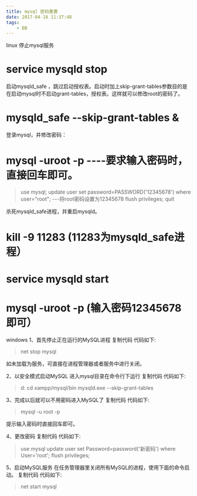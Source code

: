 ```yaml
---
title: mysql 密码重置
date: 2017-04-16 11:37:48
tags:
    - DB
---
```

linux
停止mysql服务
# service mysqld stop


启动mysqld_safe ，跳过启动授权表。启动时加上skip-grant-tables参数目的是在启动mysql时不启动grant-tables，授权表。这样就可以修改root的密码了。
# mysqld_safe --skip-grant-tables &

 登录mysql，并修改密码：
# mysql -uroot -p      ----要求输入密码时，直接回车即可。
> use mysql;
> update user set password=PASSWORD('12345678') where user="root";    ---将root密码设置为12345678
>  flush privileges;
> quit



 杀死mysqld_safe进程，并重启mysqld。
# kill -9  11283  (11283为mysqld_safe进程）
# service mysqld start
# mysql -uroot -p     (输入密码12345678即可）


windows
1、首先停止正在运行的MySQL进程 
复制代码 代码如下:

>net stop mysql 

如未加载为服务，可直接在进程管理器或者服务中进行关闭。 

2、以安全模式启动MySQL 
进入mysql目录在命令行下运行 
复制代码 代码如下:

>d: 
>cd xampp/mysql/bin 
>mysqld.exe --skip-grant-tables 


3、完成以后就可以不用密码进入MySQL了 
复制代码 代码如下:

>mysql -u root -p 

提示输入密码时直接回车即可。 

4、更改密码 
复制代码 代码如下:

>use mysql 
>update user set Password=password('新密码') where User='root'; 
>flush privileges; 


5、启动MySQL服务 
在任务管理器里关闭所有MySQL的进程，使用下面的命令启动。 
复制代码 代码如下:

>net start mysql 
